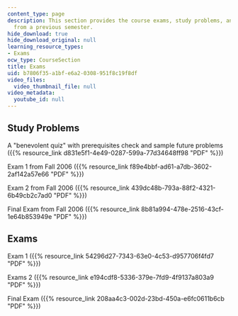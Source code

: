 ```yaml
---
content_type: page
description: This section provides the course exams, study problems, and sample exams
  from a previous semester.
hide_download: true
hide_download_original: null
learning_resource_types:
- Exams
ocw_type: CourseSection
title: Exams
uid: b7806f35-a1bf-e6a2-0308-951f8c19f8df
video_files:
  video_thumbnail_file: null
video_metadata:
  youtube_id: null
---
```


Study Problems
--------------

A "benevolent quiz" with prerequisites check and sample future problems ({{% resource_link d831e5f1-4e49-0287-599a-77d34648ff98 "PDF" %}})

Exam 1 from Fall 2006 ({{% resource_link f89e4bbf-ad61-a7db-3602-2af142a57e66 "PDF" %}})

Exam 2 from Fall 2006 ({{% resource_link 439dc48b-793a-88f2-4321-6b49cb2c7ad0 "PDF" %}})

Final Exam from Fall 2006 ({{% resource_link 8b81a994-478e-2516-43cf-1e64b853949e "PDF" %}})

Exams
-----

Exam 1 ({{% resource_link 54296d27-7343-63e0-4c53-d957706f4fd7 "PDF" %}})

Exams 2 ({{% resource_link e194cdf8-5336-379e-7fd9-4f9137a803a9 "PDF" %}})

Final Exam ({{% resource_link 208aa4c3-002d-23bd-450a-e6fc0611b6cb "PDF" %}})